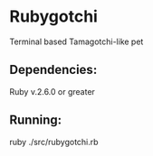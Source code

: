 # Rubygotchi
Terminal based Tamagotchi-like pet

## Dependencies:
Ruby v.2.6.0 or greater

## Running:
ruby ./src/rubygotchi.rb
